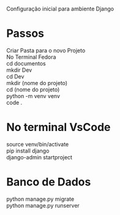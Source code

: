 <html>
<title>
CONFIGURA-O-DJANGO 
 </title>
<br />
 <body>
Configuração inicial para ambiente Django<br />

# Passos <br />
Criar Pasta para o novo Projeto <br />
No Terminal Fedora <br />
 cd documentos <br />
 mkdir Dev <br />
 cd Dev <br />
 mkdir (nome do projeto) <br />
 cd (nome do projeto) <br />
 python -m venv venv <br />
 code . <br />
 
# No terminal VsCode <br />
source venv/bin/activate <br />
pip install django <br />
django-admin startproject <br />

# Banco de Dados <br />
python manage.py migrate <br />
python manage.py runserver <br />
 </body>
</html>
